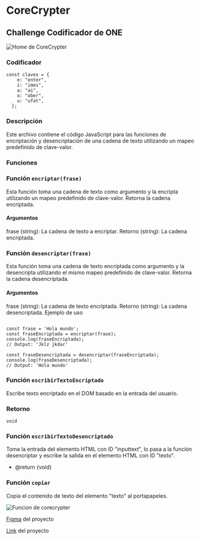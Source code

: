 # CoreCrypter
## Challenge Codificador de ONE

![Home de CoreCrypter](static\Diseños\Img\home.png)

### Codificador

~~~~~~
const claves = {
    e: "enter",
    i: "imes",
    a: "ai",
    o: "ober",
    u: "ufat",
  };
~~~~~~

### Descripción
Este archivo contiene el código JavaScript para las funciones de encriptación y desencriptación de una cadena de texto utilizando un mapeo predefinido de clave-valor.

### Funciones
### Función `encriptar(frase)`
Esta función toma una cadena de texto como argumento y la encripta utilizando un mapeo predefinido de clave-valor. Retorna la cadena encriptada.

#### Argumentos
frase (string): La cadena de texto a encriptar.
Retorno
(string): La cadena encriptada.
### Función `desencriptar(frase)`
Esta función toma una cadena de texto encriptada como argumento y la desencripta utilizando el mismo mapeo predefinido de clave-valor. Retorna la cadena desencriptada.

#### Argumentos
frase (string): La cadena de texto encriptada.
Retorno
(string): La cadena desencriptada.
Ejemplo de uso

~~~~~~

const frase = 'Hola mundo';
const fraseEncriptada = encriptar(frase);
console.log(fraseEncriptada);
// Output: 'Jklz jkdar'

const fraseDesencriptada = desencriptar(fraseEncriptada);
console.log(fraseDesencriptada);
// Output: 'Hola mundo'

~~~~~~

 ### Función `escribirTextoEncriptado`

  Escribe texto encriptado en el DOM basado en la entrada del usuario.

  ### Retorno

  `void`

 ### Función `escribirTextoDesencriptado`
   Toma la entrada del elemento HTML con ID "inputtext", lo pasa a la función desencriptar y escribe la salida en el elemento HTML con ID "texto".
  
   * @return {void} 
   


 ### Función `copiar`
  Copia el contenido de texto del elemento "texto" al portapapeles.

![Funcion de corecrypter](static\Diseños\Img\funcion.png)


[Figma] del proyecto

[Link] del proyecto





[Figma]:https://www.figma.com/file/6cut0PSp38ExbUUrUvmaD2/Alura-Challenge---Desaf%C3%ADo-1---L%C3%B3gica-(Copy)?type=design&node-id=0%3A1&t=P2gaOidgma0OdP3f-1

[Link]:https://bogaralex135.github.io/CoreCrypter.github.io/
